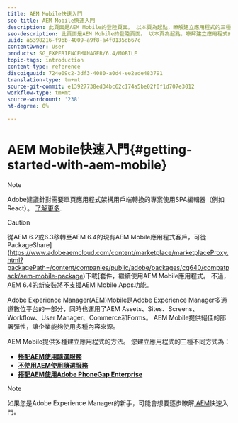 ```yaml
---
title: AEM Mobile快速入門
seo-title: AEM Mobile快速入門
description: 此頁面是AEM Mobile的登陸頁面。 以本頁為起點，瞭解建立應用程式的三種不同方式。
seo-description: 此頁面是AEM Mobile的登陸頁面。 以本頁為起點，瞭解建立應用程式的三種不同方式。
uuid: a5398216-f9bb-4009-a9f8-a4f0135db67c
contentOwner: User
products: SG_EXPERIENCEMANAGER/6.4/MOBILE
topic-tags: introduction
content-type: reference
discoiquuid: 724e09c2-3df3-4080-a0d4-ee2ede483791
translation-type: tm+mt
source-git-commit: e13927738ed34bc62c174a5be02f0f1d707e3012
workflow-type: tm+mt
source-wordcount: '238'
ht-degree: 0%

---
```



# AEM Mobile快速入門{#getting-started-with-aem-mobile}

>[!NOTE]
>
>Adobe建議針對需要單頁應用程式架構用戶端轉換的專案使用SPA編輯器（例如React）。 [了解更多](/help/sites-developing/spa-overview.md).

>[!CAUTION]
>
>從AEM 6.2或6.3移轉至AEM 6.4的現有AEM Mobile應用程式客戶，可從PackageShare](https://www.adobeaemcloud.com/content/marketplace/marketplaceProxy.html?packagePath=/content/companies/public/adobe/packages/cq640/compatpack/aem-mobile-package)下載[套件，繼續使用AEM Mobile應用程式。 不過，AEM 6.4的新安裝將不支援AEM Mobile Apps功能。

Adobe Experience Manager(AEM)Mobile是Adobe Experience Manager多通道數位平台的一部分，同時也運用了AEM Assets、Sites、Screens、Workflow、User Manager、Commerce和Forms。 AEM Mobile提供絕佳的部署彈性，讓企業能夠使用多種內容來源。

AEM Mobile提供多種建立應用程式的方法。 您建立應用程式的三種不同方式為：

* **[搭配AEM使用隨選服務](/help/mobile/getting-started-aem-mobile-on-demand.md)**
* **[不使用AEM使用隨選服務](https://helpx.adobe.com/digital-publishing-solution/topics.html)**
* **[搭配AEM使用Adobe PhoneGap Enterprise](/help/mobile/getting-started-aem-mobile-phonegap.md)**

>[!NOTE]
>
>如果您是Adobe Experience Manager的新手，可能會想要逐步瞭解[ AEM](/help/sites-deploying/deploy.md)快速入門。
